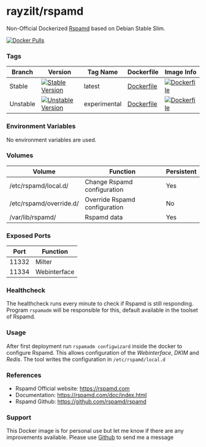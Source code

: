 # rayzilt/rspamd #

Non-Official Dockerized [Rspamd](https://rspamd.com/) based on Debian Stable Slim.

[![Docker Pulls](https://img.shields.io/docker/pulls/rayzilt/rspamd.svg)](https://hub.docker.com/r/rayzilt/rspamd)
### Tags ###
Branch   | Version  | Tag Name     | Dockerfile | Image Info
-------- | -------- | ------------ | ---------  | -----------
Stable   | [![Stable Version](https://images.microbadger.com/badges/version/rayzilt/rspamd.svg)](https://microbadger.com/images/rayzilt/rspamd "Get your own version badge on microbadger.com")    | latest       | [Dockerfile](https://github.com/Rayzilt/Docker-Rspamd/blob/master/Stable/Dockerfile) | [![Dockerfile](https://images.microbadger.com/badges/image/rayzilt/rspamd.svg)](https://microbadger.com/images/rayzilt/rspamd "Get your own image badge on microbadger.com")
Unstable | [![Unstable Version](https://images.microbadger.com/badges/version/rayzilt/rspamd:2.0.svg)](https://microbadger.com/images/rayzilt/rspamd:2.0 "Get your own version badge on microbadger.com")    | experimental | [Dockerfile](https://github.com/Rayzilt/Docker-Rspamd/blob/master/Experimental/Dockerfile) | [![Dockerfile](https://images.microbadger.com/badges/image/rayzilt/rspamd:2.0.svg)](https://microbadger.com/images/rayzilt/rspamd:2.0 "Get your own image badge on microbadger.com")

### Environment Variables ###
No environment variables are used.

### Volumes ###
Volume                  | Function                      | Persistent
----------------------- | ----------------------------- | --------
/etc/rspamd/local.d/    | Change Rspamd configuration   | Yes
/etc/rspamd/override.d/ | Override Rspamd configuration | No
/var/lib/rspamd/        | Rspamd data                   | Yes

### Exposed Ports ###
Port  | Function
----- | ------------
11332 | Milter
11334 | Webinterface

### Healthcheck ###
The healthcheck runs every minute to check if Rspamd is still responding.
Program `rspamadm` will be responsible for this, default available in the toolset of Rspamd.

### Usage ###
After first deployment run `rspamadm configwizard` inside the docker to configure Rspamd.
This allows configuration of the _Webinterface_, _DKIM_ and _Redis_. The tool writes the configuration in `/etc/rspamd/local.d`

### References ###
* Rspamd Official website: https://rspamd.com
* Documentation: https://rspamd.com/doc/index.html
* Rspamd Github: https://github.com/rspamd/rspamd

### Support ###
This Docker image is for personal use but let me know if there are any improvements available.
Please use [Github](https://github.com/Rayzilt/Docker-Rspamd) to send me a message
